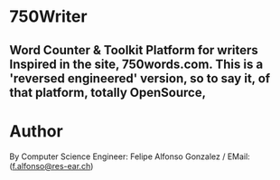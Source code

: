 # 750Writer
Word Counter &amp; Toolkit Platform for writers
Inspired in the site, 750words.com.
This is a 'reversed engineered' version, so to say it, of that platform, totally OpenSource,
--

# Author
By Computer Science Engineer: Felipe Alfonso Gonzalez / EMail: (f.alfonso@res-ear.ch)
